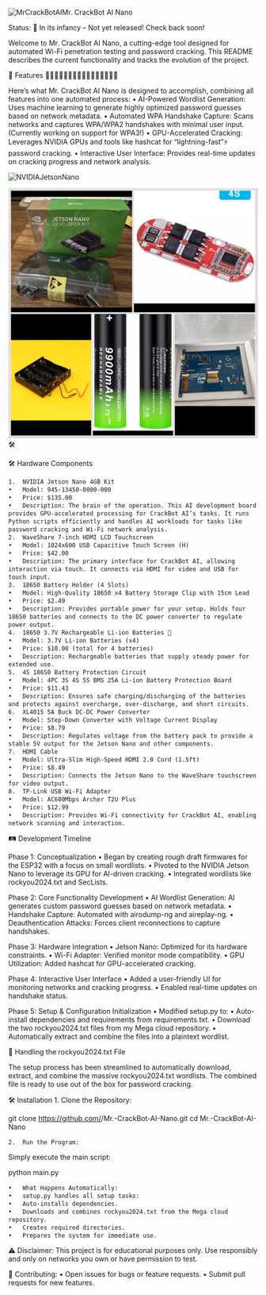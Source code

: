 ![MrCrackBotAI](docs/screenshots/mrcatbar2.webp)Mr. CrackBot AI Nano

Status: 🚧 In its infancy – Not yet released! Check back soon!

Welcome to Mr. CrackBot AI Nano, a cutting-edge tool designed for automated Wi-Fi penetration testing and password cracking. This README describes the current functionality and tracks the evolution of the project.

🚀 Features 🥷🏻🤖🔥🔥🔥📡👾👾👾👾👾👾👾👾👾

Here’s what Mr. CrackBot AI Nano is designed to accomplish, combining all features into one automated process:
	•	AI-Powered Wordlist Generation: Uses machine learning to generate highly optimized password guesses based on network metadata.
	•	Automated WPA Handshake Capture: Scans networks and captures WPA/WPA2 handshakes with minimal user input. (Currently working on support for WPA3!)
	•	GPU-Accelerated Cracking: Leverages NVIDIA GPUs and tools like hashcat for “lightning-fast”⚡️ password cracking.
	•	Interactive User Interface: Provides real-time updates on cracking progress and network analysis.

![NVIDIAJetsonNano](docs/screenshots/IMG_2246.jpeg)

![HardwareComponents](docs/screenshots/Harware2.JPEG)🛠️ 

🛠️ Hardware Components

	1.	NVIDIA Jetson Nano 4GB Kit
	•	Model: 945-13450-0000-000
	•	Price: $135.00
	•	Description: The brain of the operation. This AI development board provides GPU-accelerated processing for CrackBot AI’s tasks. It runs Python scripts efficiently and handles AI workloads for tasks like password cracking and Wi-Fi network analysis.
	2.	WaveShare 7-inch HDMI LCD Touchscreen
	•	Model: 1024x600 USB Capacitive Touch Screen (H)
	•	Price: $42.00
	•	Description: The primary interface for CrackBot AI, allowing interaction via touch. It connects via HDMI for video and USB for touch input.
	3.	18650 Battery Holder (4 Slots)
	•	Model: High-Quality 18650 x4 Battery Storage Clip with 15cm Lead
	•	Price: $2.49
	•	Description: Provides portable power for your setup. Holds four 18650 batteries and connects to the DC power converter to regulate power output.
	4.	18650 3.7V Rechargeable Li-ion Batteries 🔋
	•	Model: 3.7V Li-ion Batteries (x4)
	•	Price: $10.00 (total for 4 batteries)
	•	Description: Rechargeable batteries that supply steady power for extended use.
	5.	4S 18650 Battery Protection Circuit
	•	Model: 4PC 3S 4S 5S BMS 25A Li-ion Battery Protection Board
	•	Price: $11.43
	•	Description: Ensures safe charging/discharging of the batteries and protects against overcharge, over-discharge, and short circuits.
	6.	XL4015 5A Buck DC-DC Power Converter
	•	Model: Step-Down Converter with Voltage Current Display
	•	Price: $8.79
	•	Description: Regulates voltage from the battery pack to provide a stable 5V output for the Jetson Nano and other components.
	7.	HDMI Cable
	•	Model: Ultra-Slim High-Speed HDMI 2.0 Cord (1.5ft)
	•	Price: $8.49
	•	Description: Connects the Jetson Nano to the WaveShare touchscreen for video output.
	8.	TP-Link USB Wi-Fi Adapter
	•	Model: AC600Mbps Archer T2U Plus
	•	Price: $12.99
	•	Description: Provides Wi-Fi connectivity for CrackBot AI, enabling network scanning and interaction.

🛤️ Development Timeline

Phase 1: Conceptualization
	•	Began by creating rough draft firmwares for the ESP32 with a focus on small wordlists.
	•	Pivoted to the NVIDIA Jetson Nano to leverage its GPU for AI-driven cracking.
	•	Integrated wordlists like rockyou2024.txt and SecLists.

Phase 2: Core Functionality Development
	•	AI Wordlist Generation: AI generates custom password guesses based on network metadata.
	•	Handshake Capture: Automated with airodump-ng and aireplay-ng.
	•	Deauthentication Attacks: Forces client reconnections to capture handshakes.

Phase 3: Hardware Integration
	•	Jetson Nano: Optimized for its hardware constraints.
	•	Wi-Fi Adapter: Verified monitor mode compatibility.
	•	GPU Utilization: Added hashcat for GPU-accelerated cracking.

Phase 4: Interactive User Interface
	•	Added a user-friendly UI for monitoring networks and cracking progress.
	•	Enabled real-time updates on handshake status.

Phase 5: Setup & Configuration Initialization
	•	Modified setup.py to:
	•	Auto-install dependencies and requirements from requirements.txt.
	•	Download the two rockyou2024.txt files from my Mega cloud repository.
	•	Automatically extract and combine the files into a plaintext wordlist.

📜 Handling the rockyou2024.txt File

The setup process has been streamlined to automatically download, extract, and combine the massive rockyou2024.txt wordlists. The combined file is ready to use out of the box for password cracking.

🛠️ Installation
	1.	Clone the Repository:

git clone https://github.com/<your-username>/Mr.-CrackBot-AI-Nano.git
cd Mr.-CrackBot-AI-Nano


	2.	Run the Program:
Simply execute the main script:

python main.py

	•	What Happens Automatically:
	•	setup.py handles all setup tasks:
	•	Auto-installs dependencies.
	•	Downloads and combines rockyou2024.txt from the Mega cloud repository.
	•	Creates required directories.
	•	Prepares the system for immediate use.

⚠️ Disclaimer:
This project is for educational purposes only. Use responsibly and only on networks you own or have permission to test.

🤝 Contributing:
	•	Open issues for bugs or feature requests.
	•	Submit pull requests for new features.
